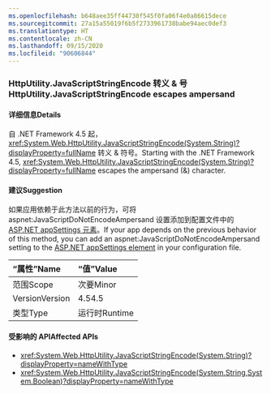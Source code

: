 ```yaml
---
ms.openlocfilehash: b648aee35ff44730f545f0fa06f4e0a86615dece
ms.sourcegitcommit: 27a15a55019f6b5f2733961738babe94aec0def3
ms.translationtype: HT
ms.contentlocale: zh-CN
ms.lasthandoff: 09/15/2020
ms.locfileid: "90606844"
---
```

### <a name="httputilityjavascriptstringencode-escapes-ampersand"></a><span data-ttu-id="cd509-101">HttpUtility.JavaScriptStringEncode 转义 & 号</span><span class="sxs-lookup"><span data-stu-id="cd509-101">HttpUtility.JavaScriptStringEncode escapes ampersand</span></span>

#### <a name="details"></a><span data-ttu-id="cd509-102">详细信息</span><span class="sxs-lookup"><span data-stu-id="cd509-102">Details</span></span>

<span data-ttu-id="cd509-103">自 .NET Framework 4.5 起，<xref:System.Web.HttpUtility.JavaScriptStringEncode(System.String)?displayProperty=fullName> 转义 &amp; 符号。</span><span class="sxs-lookup"><span data-stu-id="cd509-103">Starting with the .NET Framework 4.5, <xref:System.Web.HttpUtility.JavaScriptStringEncode(System.String)?displayProperty=fullName> escapes the ampersand (&amp;) character.</span></span>

#### <a name="suggestion"></a><span data-ttu-id="cd509-104">建议</span><span class="sxs-lookup"><span data-stu-id="cd509-104">Suggestion</span></span>

<span data-ttu-id="cd509-105">如果应用依赖于此方法以前的行为，可将 aspnet:JavaScriptDoNotEncodeAmpersand 设置添加到配置文件中的 [ASP.NET appSettings 元素](/previous-versions/aspnet/hh975440(v=vs.120))。</span><span class="sxs-lookup"><span data-stu-id="cd509-105">If your app depends on the previous behavior of this method, you can add an aspnet:JavaScriptDoNotEncodeAmpersand setting to the [ASP.NET appSettings element](/previous-versions/aspnet/hh975440(v=vs.120)) in your configuration file.</span></span>

| <span data-ttu-id="cd509-106">“属性”</span><span class="sxs-lookup"><span data-stu-id="cd509-106">Name</span></span>    | <span data-ttu-id="cd509-107">“值”</span><span class="sxs-lookup"><span data-stu-id="cd509-107">Value</span></span>       |
|:--------|:------------|
| <span data-ttu-id="cd509-108">范围</span><span class="sxs-lookup"><span data-stu-id="cd509-108">Scope</span></span>   |<span data-ttu-id="cd509-109">次要</span><span class="sxs-lookup"><span data-stu-id="cd509-109">Minor</span></span>|
|<span data-ttu-id="cd509-110">Version</span><span class="sxs-lookup"><span data-stu-id="cd509-110">Version</span></span>|<span data-ttu-id="cd509-111">4.5</span><span class="sxs-lookup"><span data-stu-id="cd509-111">4.5</span></span>|
|<span data-ttu-id="cd509-112">类型</span><span class="sxs-lookup"><span data-stu-id="cd509-112">Type</span></span>|<span data-ttu-id="cd509-113">运行时</span><span class="sxs-lookup"><span data-stu-id="cd509-113">Runtime</span></span>|

#### <a name="affected-apis"></a><span data-ttu-id="cd509-114">受影响的 API</span><span class="sxs-lookup"><span data-stu-id="cd509-114">Affected APIs</span></span>

- <xref:System.Web.HttpUtility.JavaScriptStringEncode(System.String)?displayProperty=nameWithType>
- <xref:System.Web.HttpUtility.JavaScriptStringEncode(System.String,System.Boolean)?displayProperty=nameWithType>

<!--

#### Affected APIs

- `M:System.Web.HttpUtility.JavaScriptStringEncode(System.String)`
- `M:System.Web.HttpUtility.JavaScriptStringEncode(System.String,System.Boolean)`

-->
